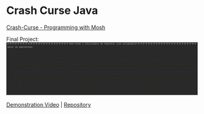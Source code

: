 # Crash Curse Java
 
[Crash-Curse - Programming with Mosh](https://youtu.be/eIrMbAQSU34)

Final Project: ![Demonstration Video](https://github.com/Lucas-Henrique-Lopes-Costa/Lucas-Henrique-Lopes-Costa/blob/main/Demonstration-Videos/calculadora-hipoteca.gif?raw=true)

[Demonstration Video](https://youtu.be/hkC5yRk3X6Q) | [Repository](https://github.com/Lucas-Henrique-Lopes-Costa/Curse-Java)
